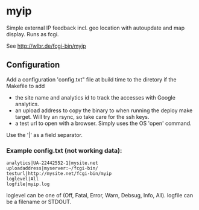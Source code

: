 # myip
Simple external IP feedback incl. geo location with autoupdate and map display. Runs as fcgi.

See http://wlbr.de/fcgi-bin/myip

## Configuration

Add a configuration 'config.txt" file at build time to the diretory if the Makefile to add 

   - the site name and analytics id to track the accesses with Google analytics.
   - an upload address to copy the binary to when running the deploy make target. Will try an rsync, so take care for the ssh keys.
   - a test url to open with a browser. Simply uses the OS 'open' command.

Use the '|' as a field separator.

### Example config.txt (not working data):

    analytics|UA-22442552-1|mysite.net
    uploadaddress|myserver:~/fcgi-bin/
    testurl|http://mysite.net/fcgi-bin/myip 
    loglevel|All
    logfile|myip.log
    
loglevel can be one of (Off, Fatal, Error, Warn, Debsug, Info, All).
logfile can be a filename or STDOUT.

